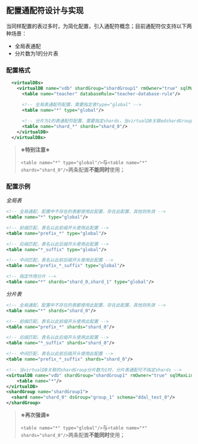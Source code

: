 ## 配置通配符设计与实现

当同样配置的表过多时，为简化配置，引入通配符概念；目前通配符仅支持以下两种场景：

- 全局表通配
- 分片数为1的分片表



### 配置格式

```xml
  <virtualDBs>
    <virtualDB name="vdb" shardGroup="shardGroup1" rmOwner="true" sqlMaxLimit="-1">
      <table name="teacher" databaseRule="teacher-database-rule"/>

      <!-- 全局表通配符配置，需要指定表type="global" -->
      <table name="*" type="global"/>
      
      <!-- 分片为1的表通配符配置，需要指定shards，当virtualDB关联edshardGroup为一片时可不填 -->
      <table name="shard_*" shards="shard_0"/>
    </virtualDB>
  </virtualDBs>
```

> **※特别注意※**
>
> `<table name="*" type="global"/>`与`<table name="*" shards="shard_0"/>`两条配置**不能同时**使用；



### 配置示例

*全局表*

```xml
<!-- 全局通配，配置中不存在的表都使用此配置，存在此配置，其他则失效 -->
<table name="*" type="global"/>

<!-- 前缀匹配，表名以此前缀开头使用此配置 -->
<table name="prefix_*" type="global"/>

<!-- 后缀匹配，表名以此后缀开头使用此配置 -->
<table name="*_suffix" type="global"/>

<!-- 中间匹配，表名以此前后缀开头使用此配置 -->
<table name="prefix_*_suffix" type="global"/>

<!-- 指定作用分片 -->
<table name="*" shards="shard_0,shard_1" type="global"/>
```
*分片表*

```xml
<!-- 全局通配，配置中不存在的表都使用此配置，存在此配置，其他则失效 -->
<table name="*" shards="shard_0"/>

<!-- 前缀匹配，表名以此前缀开头使用此配置 -->
<table name="prefix_*" shards="shard_0"/>

<!-- 后缀匹配，表名以此后缀开头使用此配置 -->
<table name="*_suffix" shards="shard_0"/>

<!-- 中间匹配，表名以此前后缀开头使用此配置 -->
<table name="prefix_*_suffix" shards="shard_0"/>

<!-- 当virtualDB关联的shardGroup分片数为1时，分片表通配可不指定shards -->
<virtualDB name="vdb" shardGroup="shardGroup1" rmOwner="true" sqlMaxLimit="-1">
	<table name="*"/>
</virtualDB>
<shardGroup name="shardGroup1">
  <shard name="shard_0" dsGroup="group_1" schema="ddal_test_0"/>
</shardGroup>
```

> **※再次强调※**
>
> `<table name="*" type="global"/>`与`<table name="*" shards="shard_0"/>`两条配置**不能同时**使用；